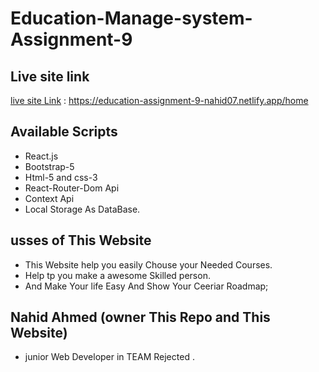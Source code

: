 # Education-Manage-system-Assignment-9

## Live site link 
 [live site Link](https://education-assignment-9-nahid07.netlify.app/home)  : https://education-assignment-9-nahid07.netlify.app/home

## Available Scripts
* React.js 
* Bootstrap-5
* Html-5 and css-3
* React-Router-Dom Api
* Context Api 
* Local Storage As DataBase.

## usses of This Website
* This Website help you easily Chouse your Needed Courses.
* Help tp you make a awesome Skilled person. 
* And Make Your life Easy And Show Your Ceeriar Roadmap;


## Nahid Ahmed (owner This Repo and This Website)
* junior Web Developer in TEAM Rejected .